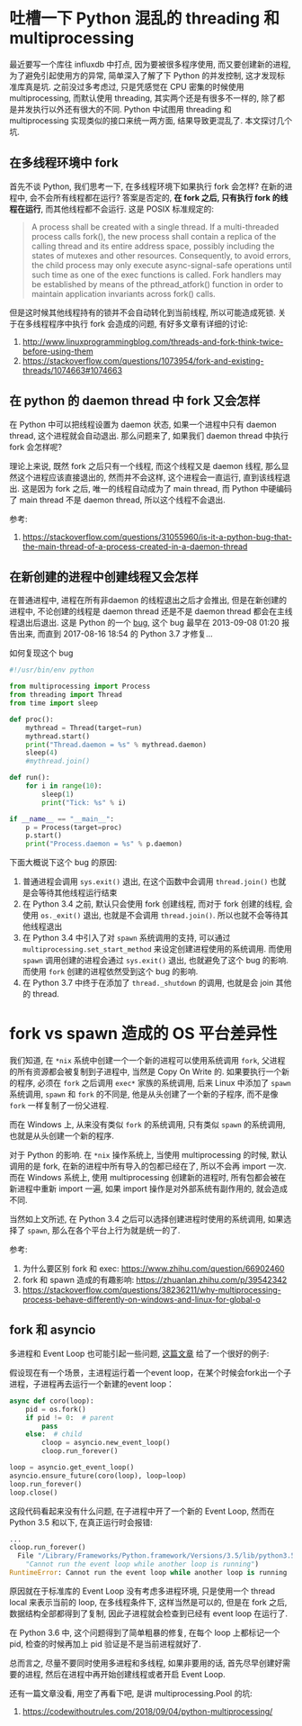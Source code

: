 # 吐槽一下 Python 混乱的 threading 和 multiprocessing

<!--
ID: 05afd3c8-bb66-4703-8cad-93a68f171ba4
Status: publish
Date: 2018-10-15T03:21:00
Modified: 2020-05-16T11:25:22
wp_id: 645
-->

最近要写一个库往 influxdb 中打点, 因为要被很多程序使用, 而又要创建新的进程, 为了避免引起使用方的异常, 简单深入了解了下 Python 的并发控制, 这才发现标准库真是坑. 之前没过多考虑过, 只是凭感觉在 CPU 密集的时候使用 multiprocessing, 而默认使用 threading, 其实两个还是有很多不一样的, 除了都是并发执行以外还有很大的不同. Python 中试图用 threading 和 multiprocessing 实现类似的接口来统一两方面, 结果导致更混乱了. 本文探讨几个坑.

## 在多线程环境中 fork

首先不谈 Python, 我们思考一下, 在多线程环境下如果执行 fork 会怎样? 在新的进程中, 会不会所有线程都在运行? 答案是否定的, **在 fork 之后, 只有执行 fork 的线程在运行**, 而其他线程都不会运行. 这是 POSIX 标准规定的:

> A process shall be created with a single thread. If a multi-threaded process calls fork(), the new process shall contain a replica of the calling thread and its entire address space, possibly including the states of mutexes and other resources. Consequently, to avoid errors, the child process may only execute async-signal-safe operations until such time as one of the exec functions is called. Fork handlers may be established by means of the pthread_atfork() function in order to maintain application invariants across fork() calls.

但是这时候其他线程持有的锁并不会自动转化到当前线程, 所以可能造成死锁. 关于在多线程程序中执行 fork 会造成的问题, 有好多文章有详细的讨论:

1. http://www.linuxprogrammingblog.com/threads-and-fork-think-twice-before-using-them
2. https://stackoverflow.com/questions/1073954/fork-and-existing-threads/1074663#1074663

## 在 python 的 daemon thread 中 fork 又会怎样

在 Python 中可以把线程设置为 daemon 状态, 如果一个进程中只有 daemon thread, 这个进程就会自动退出. 那么问题来了, 如果我们 daemon thread 中执行 fork 会怎样呢?

理论上来说, 既然 fork 之后只有一个线程, 而这个线程又是 daemon 线程, 那么显然这个进程应该直接退出的, 然而并不会这样, 这个进程会一直运行, 直到该线程退出. 这是因为 fork 之后, 唯一的线程自动成为了 main thread, 而 Python 中硬编码了 main thread 不是 daemon thread, 所以这个线程不会退出.

参考: 

1. https://stackoverflow.com/questions/31055960/is-it-a-python-bug-that-the-main-thread-of-a-process-created-in-a-daemon-thread

## 在新创建的进程中创建线程又会怎样

在普通进程中, 进程在所有非daemon 的线程退出之后才会推出, 但是在新创建的进程中, 不论创建的线程是 daemon thread 还是不是 daemon thread 都会在主线程退出后退出. 这是 Python 的一个 [bug](https://bugs.python.org/issue18966), 这个 bug 最早在 2013-09-08 01:20 报告出来, 而直到 2017-08-16 18:54 的 Python 3.7 才修复...

如何复现这个 bug

```py
#!/usr/bin/env python

from multiprocessing import Process
from threading import Thread
from time import sleep

def proc():
    mythread = Thread(target=run)
    mythread.start()
    print("Thread.daemon = %s" % mythread.daemon)
    sleep(4)
    #mythread.join()

def run():
    for i in range(10):
        sleep(1)
        print("Tick: %s" % i)

if __name__ == "__main__":
    p = Process(target=proc)
    p.start()
    print("Process.daemon = %s" % p.daemon)
```

下面大概说下这个 bug 的原因:

1. 普通进程会调用 `sys.exit()` 退出, 在这个函数中会调用 `thread.join()` 也就是会等待其他线程运行结束
2. 在 Python 3.4 之前, 默认只会使用 fork 创建线程, 而对于 fork 创建的线程, 会使用 `os._exit()` 退出, 也就是不会调用 `thread.join()`. 所以也就不会等待其他线程退出
3. 在 Python 3.4 中引入了对 `spawn` 系统调用的支持, 可以通过 `multiprocessing.set_start_method` 来设定创建进程使用的系统调用. 而使用 `spawn` 调用创建的进程会通过 `sys.exit()` 退出, 也就避免了这个 bug 的影响. 而使用 `fork` 创建的进程依然受到这个 bug 的影响.
4. 在 Python 3.7 中终于在添加了 `thread._shutdown` 的调用, 也就是会 join 其他的 thread.

# fork vs spawn 造成的 OS 平台差异性

我们知道, 在 `*nix` 系统中创建一个一个新的进程可以使用系统调用 `fork`, 父进程的所有资源都会被复制到子进程中, 当然是 Copy On Write 的. 如果要执行一个新的程序, 必须在 `fork` 之后调用 `exec*` 家族的系统调用, 后来 Linux 中添加了 `spawn` 系统调用, `spawn` 和 `fork` 的不同是, 他是从头创建了一个新的子程序, 而不是像 `fork` 一样复制了一份父进程. 

而在 Windows 上, 从来没有类似 `fork` 的系统调用, 只有类似 `spawn` 的系统调用, 也就是从头创建一个新的程序.

对于 Python 的影响. 在 `*nix` 操作系统上, 当使用 multiprocessing 的时候, 默认调用的是 fork, 在新的进程中所有导入的包都已经在了, 所以不会再 import 一次. 而在 Windows 系统上, 使用 multiprocessing 创建新的进程时, 所有包都会被在新进程中重新 import 一遍, 如果 import 操作是对外部系统有副作用的, 就会造成不同. 

当然如上文所述, 在 Python 3.4 之后可以选择创建进程时使用的系统调用, 如果选择了 `spawn`, 那么在各个平台上行为就是统一的了.

参考:

1. 为什么要区别 fork 和 exec: https://www.zhihu.com/question/66902460
2. fork 和 spawn 造成的有趣影响: https://zhuanlan.zhihu.com/p/39542342
2. https://stackoverflow.com/questions/38236211/why-multiprocessing-process-behave-differently-on-windows-and-linux-for-global-o


## fork 和 asyncio

多进程和 Event Loop 也可能引起一些问题, [这篇文章](http://4fish.xyz/posts/asyncio-concurrency/) 给了一个很好的例子:

假设现在有一个场景，主进程运行着一个event loop，在某个时候会fork出一个子进程，子进程再去运行一个新建的event loop：

```py
async def coro(loop):
    pid = os.fork()
    if pid != 0:  # parent
        pass
    else:  # child
        cloop = asyncio.new_event_loop()
        cloop.run_forever()

loop = asyncio.get_event_loop()
asyncio.ensure_future(coro(loop), loop=loop)
loop.run_forever()
loop.close()
```

这段代码看起来没有什么问题, 在子进程中开了一个新的 Event Loop, 然而在 Python 3.5 和以下, 在真正运行时会报错:

```py
...
cloop.run_forever()
  File "/Library/Frameworks/Python.framework/Versions/3.5/lib/python3.5/asyncio/base_events.py", line 411, in run_forever
    "Cannot run the event loop while another loop is running")
RuntimeError: Cannot run the event loop while another loop is running
```

原因就在于标准库的 Event Loop 没有考虑多进程环境, 只是使用一个 thread local 来表示当前的 loop, 在多线程条件下, 这样当然是可以的, 但是在 fork 之后, 数据结构全部都得到了复制, 因此子进程就会检查到已经有 event loop 在运行了.

在 Python 3.6 中, 这个问题得到了简单粗暴的修复, 在每个 loop 上都标记一个 pid, 检查的时候再加上 pid 验证是不是当前进程就好了.


总而言之, 尽量不要同时使用多进程和多线程, 如果非要用的话, 首先尽早创建好需要的进程, 然后在进程中再开始创建线程或者开启 Event Loop.

还有一篇文章没看, 用空了再看下吧, 是讲 multiprocessing.Pool 的坑:

1. https://codewithoutrules.com/2018/09/04/python-multiprocessing/